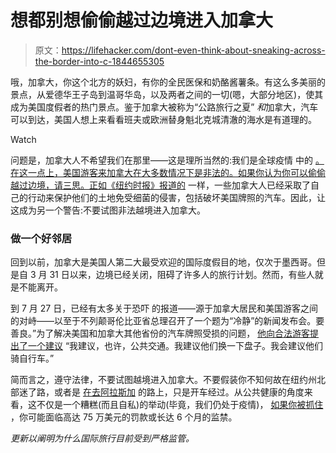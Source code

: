 # 想都别想偷偷越过边境进入加拿大

> 原文：<https://lifehacker.com/dont-even-think-about-sneaking-across-the-border-into-c-1844655305>

哦，加拿大，你这个北方的妖妇，有你的全民医保和奶酪酱薯条。有这么多美丽的景点，从爱德华王子岛到温哥华岛，以及两者之间的一切(嗯，大部分地区)，使其成为美国度假者的热门景点。鉴于加拿大被称为“公路旅行之夏” *和*加拿大，汽车可以到达，美国人想上来看看班夫或欧洲替身魁北克城清澈的海水是有道理的。

Watch

问题是，加拿大人不希望我们在那里——这是理所当然的:我们是全球疫情 中的 [。在这一点上，美国游客来加拿大在大多数情况下是非法的。如果你认为你可以偷偷越过边境，请三思。正如《纽约时报》报道的](https://www.nytimes.com/interactive/2020/world/canada/canada-coronavirus-cases.html) 一样，一些加拿大人已经采取了自己的行动来保护他们的土地免受细菌的侵害，包括破坏美国牌照的汽车。因此，让这成为另一个警告:不要试图非法越境进入加拿大。

### 做一个好邻居

回到以前，加拿大是美国人第二大最受欢迎的国际度假目的地，仅次于墨西哥。但是自 3 月 31 日以来，边境已经关闭，阻碍了许多人的旅行计划。然而，有些人就是不能离开。

到 7 月 27 日，已经有太多关于恐吓 的报道——源于加拿大居民和美国游客之间的对峙——以至于不列颠哥伦比亚省总理召开了一个题为“冷静”的新闻发布会。要善良。”为了解决美国和加拿大其他省份的汽车牌照受损的问题， [他向合法游客提出了一个建议](https://bc.ctvnews.ca/out-of-province-plates-take-the-bus-if-feeling-harassed-b-c-premier-advises-1.5040848) “我建议，也许，公共交通。我建议他们换一下盘子。我会建议他们骑自行车。”

简而言之，遵守法律，不要试图越境进入加拿大。不要假装你不知何故在纽约州北部迷了路，或者是 [在去阿拉斯加](https://www.cnn.com/travel/article/canada-alaska-new-coronavirus-restrictions/index.html) 的路上，只是开车经过。从公共健康的角度来看，这不仅是一个糟糕(而且自私)的举动(毕竟，我们仍处于疫情)， [如果你被抓住](https://www.cnn.com/travel/article/canada-alaska-new-coronavirus-restrictions/index.html) ，你可能面临高达 75 万美元的罚款或长达 6 个月的监禁。

*更新以阐明为什么国际旅行目前受到严格监管。*